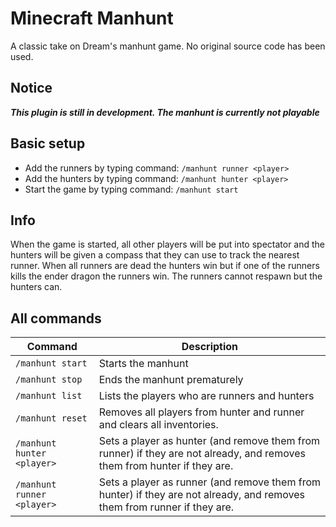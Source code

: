 # Minecraft Manhunt
A classic take on Dream's manhunt game.
No original source code has been used.

## Notice
___This plugin is still in development. The manhunt is currently not playable___

## Basic setup
* Add the runners by typing command: `/manhunt runner <player>`
* Add the hunters by typing command: `/manhunt hunter <player>`
* Start the game by typing command: `/manhunt start`

## Info
When the game is started, all other players will be put into spectator and the hunters will be given a compass that they can use to track the nearest runner. 
When all runners are dead the hunters win but if one of the runners kills the ender dragon the runners win. 
The runners cannot respawn but the hunters can.

## All commands

| Command                    | Description                                                                                                              |
|----------------------------|--------------------------------------------------------------------------------------------------------------------------|
| `/manhunt start`           | Starts the manhunt                                                                                                       |
| `/manhunt stop`            | Ends the manhunt prematurely                                                                                             |
| `/manhunt list`            | Lists the players who are runners and hunters                                                                            |
| `/manhunt reset`           | Removes all players from hunter and runner and clears all inventories.                                                   |
| `/manhunt hunter <player>` | Sets a player as hunter (and remove them from runner) if they are not already, and removes them from hunter if they are. |
| `/manhunt runner <player>` | Sets a player as runner (and remove them from hunter) if they are not already, and removes them from runner if they are. |